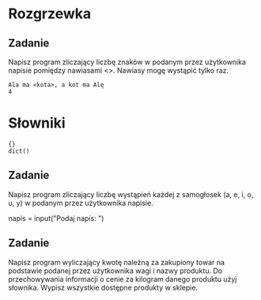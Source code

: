 # Rozgrzewka

## Zadanie

Napisz program zliczający liczbę znaków w podanym przez użytkownika napisie pomiędzy nawiasami <>. Nawiasy mogę wystąpić tylko raz.

    Ala ma <kota>, a kot ma Alę
    4

# Słowniki

    {}
    dict()
    

## Zadanie

Napisz program zliczający liczbę wystąpień każdej z samogłosek (a, e, i, o, u, y) w podanym przez użytkownika napisie.

napis = input("Podaj napis: ")

## Zadanie 
Napisz program wyliczający kwotę należną za zakupiony towar na podstawie podanej przez użytkownika wagi i nazwy produktu. Do przechowywania informacji o cenie za kilogram danego produktu użyj słownika. Wypisz wszystkie dostępne produkty w sklepie.